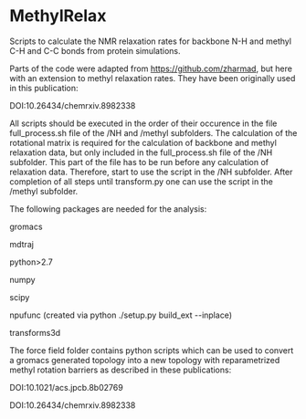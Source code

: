 # MethylRelax
Scripts to calculate the NMR relaxation rates for backbone N-H and methyl C-H and C-C bonds from protein simulations.

Parts of the code were adapted from https://github.com/zharmad, but here with an extension to methyl relaxation rates. They have been originally used in this publication:

DOI:10.26434/chemrxiv.8982338 

All scripts should be executed in the order of their occurence in the file full_process.sh file of the /NH and /methyl subfolders. The calculation of the rotational matrix is required for the calculation of backbone and methyl relaxation data, but only included in the full_process.sh file of the /NH subfolder. This part of the file has to be run before any calculation of relaxation data. Therefore, start to use the script in the /NH subfolder. After completion of all steps until transform.py one can use the script in the /methyl subfolder.

The following packages are needed for the analysis:

gromacs

mdtraj

python>2.7

numpy

scipy

npufunc (created via python ./setup.py build_ext --inplace)

transforms3d

The force field folder contains python scripts which can be used to convert a gromacs generated topology into a new topology with reparametrized methyl rotation barriers as described in these publications:

DOI:10.1021/acs.jpcb.8b02769

DOI:10.26434/chemrxiv.8982338 
